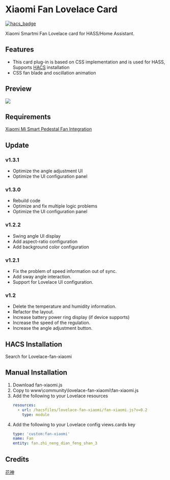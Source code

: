 <!--
 * @Author        : fineemb
 * @Github        : https://github.com/fineemb
 * @Description   : 
 * @Date          : 2019-10-13 17:46:58
 * @LastEditors   : fineemb
 * @LastEditTime  : 2020-08-30 22:39:17
 -->
# Xiaomi Fan Lovelace Card
[![hacs_badge](https://img.shields.io/badge/HACS-Default-orange.svg)](https://github.com/custom-components/hacs)

Xiaomi Smartmi Fan Lovelace card for HASS/Home Assistant.

## Features
+  This card plug-in is based on CSS implementation and is used for HASS, Supports [HACS](https://github.com/custom-components/hacs) installation
+  CSS fan blade and oscillation animation
## Preview
![](02.gif) 
## Requirements
  [Xiaomi Mi Smart Pedestal Fan Integration](https://github.com/syssi/xiaomi_fan)

## Update

### v1.3.1
  - Optimize the angle adjustment UI
  - Optimize the UI configuration panel
### v1.3.0
 - Rebuild code
 - Optimize and fix multiple logic problems
 - Optimize the UI configuration panel
### v1.2.2
 - Swing angle UI display
 - Add aspect-ratio configuration
 - Add background color configuration
### v1.2.1
 - Fix the problem of speed information out of sync.
 - Add sway angle interaction.
 - Support for Lovelace UI configuration.
### v1.2
 - Delete the temperature and humidity information.
 - Refactor the layout.
 - Increase battery power ring display (if device supports)
 - Increase the speed of the regulation.
 - Increase the angle adjustment button.
 
## HACS Installation
Search for Lovelace-fan-xiaomi
## Manual Installation
1.  Download fan-xiaomi.js 
1. Copy to www\community\lovelace-fan-xiaomi\fan-xiaomi.js
1.  Add the following to your Lovelace resources
    ``` yaml
    resources:
      - url: /hacsfiles/lovelace-fan-xiaomi/fan-xiaomi.js?v=0.2
        type: module
    ```
1.  Add the following to your Lovelace config views.cards key
    ``` yaml
    type: 'custom:fan-xiaomi'
    name: Fan
    entity: fan.zhi_neng_dian_feng_shan_3
    ```

## Credits
[花神](https://github.com/yaming116)
